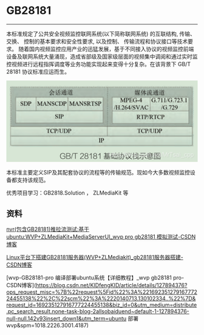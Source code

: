 # GB28181

---

本标准规定了公共安全视频监控联网系统(以下简称联网系统) 的互联结构, 传输、 交换、 控制的基本要求和安全性要求, 以及控制、 传输流程和协议接口等技术要求。
    随着国内视频监控应用产业的迅猛发展，基于不同接入协议的视频监控前端设备及联网系统大量涌现，造成省部级及国家级层面的视频集中调阅和通过实时监控视频进行远程指挥调度等业务功能实现起来变得十分复杂。在该背景下 GB/T 28181 协议标准应运而生。



![img](https://raw.githubusercontent.com/Mocearan/picgo-server/main/b853a9a7eaa9af140e7740b36e6fc88e.png)

​    本标准主要定义SIP及其配套协议的流程等的传输规范。现如今大多数视频监控设备都支持该规范。

优秀项目学习：GB2818.Solution ， ZLMediaKit 等



## 资料

[nvr(包含GB28181)推拉流测试:基于ubuntu:WVP+ZLMediaKit+MediaServerUI_wvp pro gb28181 模拟测试-CSDN博客](https://blog.csdn.net/m0_73191258/article/details/132478344)

[Linux平台下搭建GB28181服务器(WVP+ZLMediakit)_gb28181服务器搭建-CSDN博客](https://blog.csdn.net/yang1fei2/article/details/132223894?spm=1001.2101.3001.6661.1&utm_medium=distribute.pc_relevant_t0.none-task-blog-2~default~BlogCommendFromBaidu~PaidSort-1-132223894-blog-132478344.235^v43^pc_blog_bottom_relevance_base7&depth_1-utm_source=distribute.pc_relevant_t0.none-task-blog-2~default~BlogCommendFromBaidu~PaidSort-1-132223894-blog-132478344.235^v43^pc_blog_bottom_relevance_base7&utm_relevant_index=1)

[wvp-GB28181-pro 编译部署ubuntu系统【详细教程】_wvp gb28181 pro-CSDN博客](https://blog.csdn.net/KIDfengKID/article/details/127894376?ops_request_misc=%7B%22request%5Fid%22%3A%22169235127916777224455138%22%2C%22scm%22%3A%2220140713.130102334..%22%7D&request_id=169235127916777224455138&biz_id=0&utm_medium=distribute.pc_search_result.none-task-blog-2allsobaiduend~default-1-127894376-null-null.142v93insert_down1&utm_term=ubuntu 部署wvp&spm=1018.2226.3001.4187)